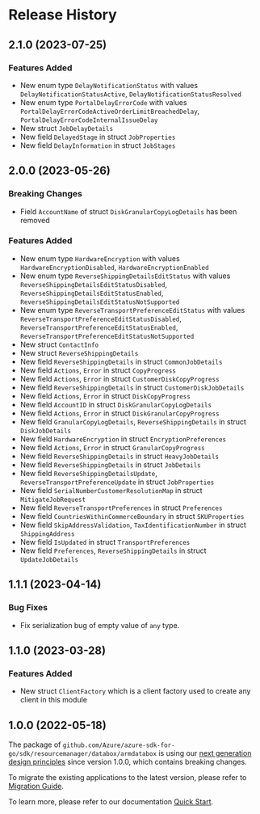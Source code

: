 # Release History

## 2.1.0 (2023-07-25)
### Features Added

- New enum type `DelayNotificationStatus` with values `DelayNotificationStatusActive`, `DelayNotificationStatusResolved`
- New enum type `PortalDelayErrorCode` with values `PortalDelayErrorCodeActiveOrderLimitBreachedDelay`, `PortalDelayErrorCodeInternalIssueDelay`
- New struct `JobDelayDetails`
- New field `DelayedStage` in struct `JobProperties`
- New field `DelayInformation` in struct `JobStages`


## 2.0.0 (2023-05-26)
### Breaking Changes

- Field `AccountName` of struct `DiskGranularCopyLogDetails` has been removed

### Features Added

- New enum type `HardwareEncryption` with values `HardwareEncryptionDisabled`, `HardwareEncryptionEnabled`
- New enum type `ReverseShippingDetailsEditStatus` with values `ReverseShippingDetailsEditStatusDisabled`, `ReverseShippingDetailsEditStatusEnabled`, `ReverseShippingDetailsEditStatusNotSupported`
- New enum type `ReverseTransportPreferenceEditStatus` with values `ReverseTransportPreferenceEditStatusDisabled`, `ReverseTransportPreferenceEditStatusEnabled`, `ReverseTransportPreferenceEditStatusNotSupported`
- New struct `ContactInfo`
- New struct `ReverseShippingDetails`
- New field `ReverseShippingDetails` in struct `CommonJobDetails`
- New field `Actions`, `Error` in struct `CopyProgress`
- New field `Actions`, `Error` in struct `CustomerDiskCopyProgress`
- New field `ReverseShippingDetails` in struct `CustomerDiskJobDetails`
- New field `Actions`, `Error` in struct `DiskCopyProgress`
- New field `AccountID` in struct `DiskGranularCopyLogDetails`
- New field `Actions`, `Error` in struct `DiskGranularCopyProgress`
- New field `GranularCopyLogDetails`, `ReverseShippingDetails` in struct `DiskJobDetails`
- New field `HardwareEncryption` in struct `EncryptionPreferences`
- New field `Actions`, `Error` in struct `GranularCopyProgress`
- New field `ReverseShippingDetails` in struct `HeavyJobDetails`
- New field `ReverseShippingDetails` in struct `JobDetails`
- New field `ReverseShippingDetailsUpdate`, `ReverseTransportPreferenceUpdate` in struct `JobProperties`
- New field `SerialNumberCustomerResolutionMap` in struct `MitigateJobRequest`
- New field `ReverseTransportPreferences` in struct `Preferences`
- New field `CountriesWithinCommerceBoundary` in struct `SKUProperties`
- New field `SkipAddressValidation`, `TaxIdentificationNumber` in struct `ShippingAddress`
- New field `IsUpdated` in struct `TransportPreferences`
- New field `Preferences`, `ReverseShippingDetails` in struct `UpdateJobDetails`


## 1.1.1 (2023-04-14)
### Bug Fixes

- Fix serialization bug of empty value of `any` type.


## 1.1.0 (2023-03-28)
### Features Added

- New struct `ClientFactory` which is a client factory used to create any client in this module


## 1.0.0 (2022-05-18)

The package of `github.com/Azure/azure-sdk-for-go/sdk/resourcemanager/databox/armdatabox` is using our [next generation design principles](https://azure.github.io/azure-sdk/general_introduction.html) since version 1.0.0, which contains breaking changes.

To migrate the existing applications to the latest version, please refer to [Migration Guide](https://aka.ms/azsdk/go/mgmt/migration).

To learn more, please refer to our documentation [Quick Start](https://aka.ms/azsdk/go/mgmt).